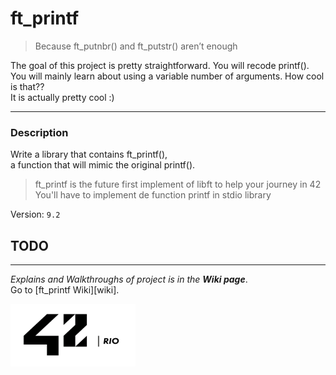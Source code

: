 # ft_printf

<!-- Project Intro -->
>	Because ft_putnbr() and ft_putstr() aren’t enough

<!-- Project Sumary -->
The goal of this project is pretty straightforward. You will recode printf().   
You will mainly learn about using a variable number of arguments. How cool is that??   
It is actually pretty cool :)

---

<!-- Description -->
### Description
Write a library that contains ft_printf(),   
a function that will mimic the original printf().

>	ft_printf is the future first implement of libft to help your journey in 42   
>	You'll have to implement de function printf in stdio library   

Version: `9.2`

## TODO

<!-- Footer -->
---

_Explains and Walkthroughs of project is in the **Wiki page**_.  
Go to [ft_printf Wiki][wiki].

<img height="100" width="200" src="https://github.com/Thfirmin/Thfirmin/blob/main/srcs/42_badges/42rio_logo.svg">

<!-- Links -->
